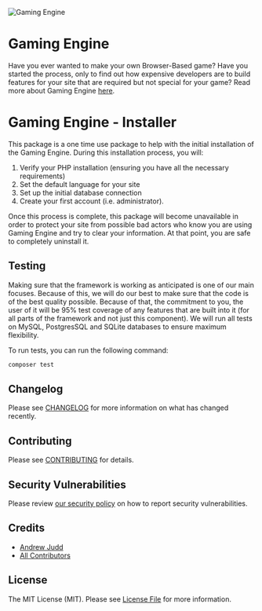 ![Gaming Engine](https://gamingengine.dev/images/logo.svg "Gaming Engine")

# Gaming Engine

Have you ever wanted to make your own Browser-Based game? Have you started the process, only to find out how expensive
developers are to build features for your site that are required but not special for your game? Read more about Gaming
Engine [here](https://gamingengine.dev).

# Gaming Engine - Installer

This package is a one time use package to help with the initial installation of the Gaming Engine.  During this installation
process, you will:

1. Verify your PHP installation (ensuring you have all the necessary requirements)
2. Set the default language for your site
3. Set up the initial database connection
4. Create your first account (i.e. administrator).

Once this process is complete, this package will become unavailable in order to protect your site from possible bad actors 
who know you are using Gaming Engine and try to clear your information.  At that point, you are safe to completely uninstall
it.

## Testing

Making sure that the framework is working as anticipated is one of our main focuses. Because of this, we will do our
best to make sure that the code is of the best quality possible. Because of that, the commitment to you, the user of it
will be 95% test coverage of any features that are built into it (for all parts of the framework and not just this
component). We will run all tests on MySQL, PostgresSQL and SQLite databases to ensure maximum flexibility.

To run tests, you can run the following command:

```bash
composer test
```

## Changelog

Please see [CHANGELOG](CHANGELOG.md) for more information on what has changed recently.

## Contributing

Please see [CONTRIBUTING](.github/CONTRIBUTING.md) for details.

## Security Vulnerabilities

Please review [our security policy](../../security/policy) on how to report security vulnerabilities.

## Credits

- [Andrew Judd](https://github.com/awjudd)
- [All Contributors](../../contributors)

## License

The MIT License (MIT). Please see [License File](LICENSE.md) for more information.
